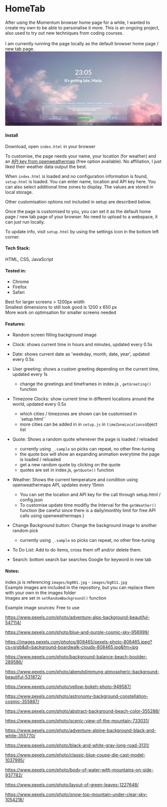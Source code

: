 # HomeTab
After using the Momentum browser home page for a while, I wanted to create my own to be able to personalise it more. 
This is an ongoing project, also used to try out new techniques from coding courses.<br><br>
I am currently running the page locally as the default browser home page / new tab page.<br>
<img src="images/screenshot.png" width="800px"> 

#### Install
Download, open `index.html` in your browser

<p>To customise, the page needs your name, your location (for weather) and an <a href="https://openweathermap.org/appid#get">API key from openweathermap</a> (free option available). No affiliation, I just liked their weather data output the best.</p>

When `index.html` is loaded and no configuration information is found, `setup.html` is loaded. You can enter name, location and API key here. You can also select additional time zones to display. The values are stored in local storage. 

<p>Other customisation options not included in setup are described below.</p>
<p>Once the page is customised to you, you can set it as the default home page / new tab page of your browser. No need to upload to a webspace, it can just run locally.</p>

To update info, visit `setup.html` by using the settings icon in the bottom left corner. 


#### Tech Stack:
HTML, CSS, JavaScript

#### Tested in:

- Chrome
- Firefox
- Safari

<p>Best for larger screens > 1200px width<br>
Smallest dimensions to still look good is 1200 x 650 px<br>
More work on optimsation for smaller screens needed</p>

#### Features:

- Random screen filling background image

- Clock: shows current time in hours and minutes, updated every 0.5s
- Date: shows current date as 'weekday, month, date, year', updated every 0.5s
- User greeting: shows a custom greeting depending on the current time, updated every 1s
    - change the greetings and timeframes in index.js , `getGreeting()` function

- Timezone Clocks: show current time in different locations around the world, updated every 0.5s
    - which cities / timezones are shown can be customised in `setup.html``
    - more cities can be added in in `setup.js` in `timeZoneLocations`object list

- Quote: Shows a random quote whenever the page is loaded / reloaded 
    - currently using `_.sample` so picks can repeat, no other fine-tuning
    - the quote box will show an expanding animation everytime the page is loaded / reloaded
    - get a new random quote by clicking on the quote
    - quotes are set in index.js, `getQuote()` function
    

- Weather: Shows the current temperature and condition using openweathermaps API, updates every 15min
    - You can set the location and API key for the call through setup.html / config.json
    - To customise update time modifiy the Interval for the `getWeather()` function (be careful since there is a daily/monthly limit for free API calls using openweathermaps )

- Change Background button: Change the background image to another random pick 
    - currently using `_.sample` so picks can repeat, no other fine-tuning

- To Do List: Add to do items, cross them off and/or delete them. 

- Search: bottom search bar searches Google for keyword in new tab


#### Notes:

index.js is referencing `images/bg001.jpg` - `images/bg011.jpg`<br>
Example images are included in the repository, but you can replace them with your own in the images folder<br>
Images are set in `setRandomBackground()` function<br>
<p>Example image sources: 
Free to use

https://www.pexels.com/photo/adventure-alps-background-beautiful-547114/

https://www.pexels.com/photo/blue-and-purple-cosmic-sky-956999/

https://images.pexels.com/photos/808465/pexels-photo-808465.jpeg?cs=srgb&dl=background-boardwalk-clouds-808465.jpg&fm=jpg

https://www.pexels.com/photo/background-balance-beach-boulder-289586/

https://www.pexels.com/photo/abendstimmung-atmospheric-background-beautiful-531872/

https://www.pexels.com/photo/yellow-bokeh-photo-949587/

https://www.pexels.com/photo/astronomy-background-constellation-cosmic-355887/

https://www.pexels.com/photo/abstract-background-beach-color-355288/

https://www.pexels.com/photo/scenic-view-of-the-mountain-733031/

https://www.pexels.com/photo/adventure-alpine-background-black-and-white-355770/

https://www.pexels.com/photo/black-and-white-gray-long-road-3131/

https://www.pexels.com/photo/classic-blue-coupe-die-cast-model-1037995/

https://www.pexels.com/photo/body-of-water-with-mountains-on-side-937782/

https://www.pexels.com/photo/layout-of-green-leaves-1227648/

https://www.pexels.com/photo/snow-top-mountain-under-clear-sky-1054218/

</p>